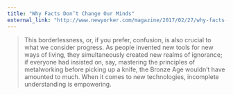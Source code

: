 ```yaml
---
title: "Why Facts Don’t Change Our Minds"
external_link: "http://www.newyorker.com/magazine/2017/02/27/why-facts-dont-change-our-minds"
---
```

> This borderlessness, or, if you prefer, confusion, is also crucial to what we consider progress. As people invented new tools for new ways of living, they simultaneously created new realms of ignorance; if everyone had insisted on, say, mastering the principles of metalworking before picking up a knife, the Bronze Age wouldn’t have amounted to much. When it comes to new technologies, incomplete understanding is empowering.

